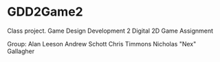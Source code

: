 GDD2Game2
=========
Class project.
Game Design Development 2
Digital 2D Game Assignment

Group:
Alan Leeson
Andrew Schott
Chris Timmons
Nicholas "Nex" Gallagher

